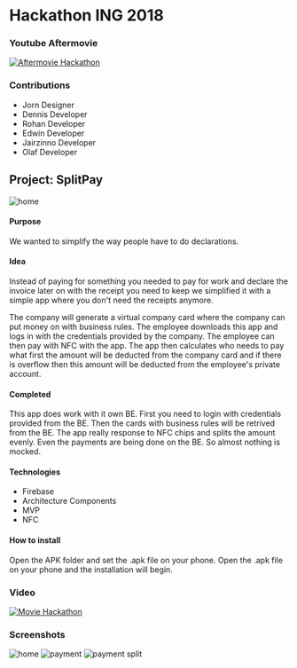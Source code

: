 # Hackathon ING 2018

### Youtube Aftermovie

[![Aftermovie Hackathon](http://img.youtube.com/vi/58CpXZtQ2G8/0.jpg)](https://www.youtube.com/watch?v=58CpXZtQ2G8&feature=youtu.be)

### Contributions

+ Jorn      Designer
+ Dennis    Developer
+ Rohan     Developer
+ Edwin     Developer
+ Jairzinno Developer
+ Olaf      Developer

## Project: SplitPay

![home](https://github.com/Runman44/hackathon2018/blob/master/screenshot/homescreen.png "Home")

#### Purpose

We wanted to simplify the way people have to do declarations.

#### Idea

Instead of paying for something you needed to pay for work and declare the invoice later on with the receipt you need to keep we simplified it
with a simple app where you don't need the receipts anymore.

The company will generate a virtual company card where the company can put money on with business rules. The employee downloads this app and
logs in with the credentials provided by the company. The employee can then pay with NFC with the app. The app then calculates who needs to pay what
first the amount will be deducted from the company card and if there is overflow then this amount will be deducted from the employee's private account.

#### Completed

This app does work with it own BE. First you need to login with credentials provided from the BE. Then the cards with business rules will be retrived from the BE.
The app really response to NFC chips and splits the amount evenly. Even the payments are being done on the BE. So almost nothing is mocked.


#### Technologies

+ Firebase
+ Architecture Components
+ MVP
+ NFC

#### How to install

Open the APK folder and set the .apk file on your phone.
Open the .apk file on your phone and the installation will begin.

### Video

[![Movie Hackathon](http://img.youtube.com/vi/lgOh_hUn90Y/0.jpg)](https://www.youtube.com/watch?v=lgOh_hUn90Y)

### Screenshots

![home](https://github.com/Runman44/hackathon2018/blob/master/screenshot/homescreen.png "Home")
![payment](https://github.com/Runman44/hackathon2018/blob/master/screenshot/payment_only_company.png "payment only company")
![payment split](https://github.com/Runman44/hackathon2018/blob/master/screenshot/payment_split.png "payment split")
